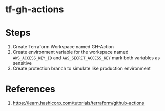 # tf-gh-actions

# Steps

1. Create Terraform Workspace named GH-Action
2. Create environment variable for the workspace named `AWS_ACCESS_KEY_ID` and `AWS_SECRET_ACCESS_KEY` mark both variables as sensitive
3. Create protection branch to simulate like production environment

# References

1. https://learn.hashicorp.com/tutorials/terraform/github-actions
